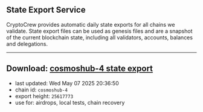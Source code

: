 ## State Export Service
CryptoCrew provides automatic daily state exports for all chains we validate. State export files can be used as genesis files and are a snapshot of the current blockchain state, including all validators, accounts, balances and delegations.

---
**Download: [cosmoshub-4 state export](https://dl-eu2.ccvalidators.com/SERVICE/cosmoshub/cosmoshub-4_export_25617773.json)**
---

- last updated: Wed May 07 2025 20:36:50
- chain id: `cosmoshub-4`
- export height: `25617773`
- use for: airdrops, local tests, chain recovery
